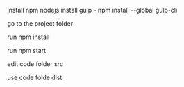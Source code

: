 install npm nodejs
install gulp - npm install --global gulp-cli

go to the project folder

run npm install 

run npm start

edit code folder src

use code folde dist
